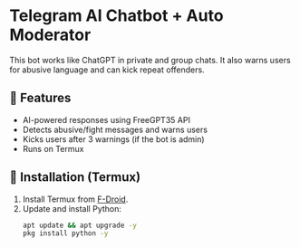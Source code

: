 # Telegram AI Chatbot + Auto Moderator  

This bot works like ChatGPT in private and group chats. It also warns users for abusive language and can kick repeat offenders.  

## 🚀 Features  
- AI-powered responses using FreeGPT35 API  
- Detects abusive/fight messages and warns users  
- Kicks users after 3 warnings (if the bot is admin)  
- Runs on Termux  

## 📌 Installation (Termux)  
1. Install Termux from [F-Droid](https://f-droid.org/).  
2. Update and install Python:  
   ```bash
   apt update && apt upgrade -y
   pkg install python -y